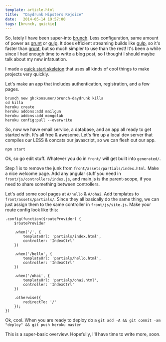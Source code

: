 ```yaml
---
template: article.html
title:  "Daydrunk Hipsters Rejoice"
date:   2014-05-14 19:57:00
tags: [brunch, quickie]
---
```


So, lately I have been super-into [brunch](http://brunch.io). Less configuration, same amount of power as [grunt](http://gruntjs.com/) or [gulp](http://gulpjs.com/). It does efficient streaming builds like [gulp](http://gulpjs.com/), so it's faster than [grunt](http://gruntjs.com/), but so much simpler to use than the rest! It's been a while since I had enough time to write a blog post, so I thought I should maybe talk about my new infatuation.

I made a [quick start skeleton](https://github.com/konsumer/brunch-daydrunk) that uses all kinds of cool things to make projects very quickly.

Let's make an app that includes authentication, registration, and a few pages.

```
brunch new gh:konsumer/brunch-daydrunk killa
cd killa
heroku create
heroku addons:add mailgun
heroku addons:add mongolab
heroku config:pull --overwrite
```

So, now we have email service, a database, and an app all ready to get started with. It's all free & awesome. Let's fire up a local dev server that compiles our LESS & concats our javascript, so we can flesh out our app.

```
npm start
```

Ok, so go edit stuff. Whatever you do in `front/` will get built into `generated/`.

Step 1 is to remove the junk from `front/assets/partials/index.html`.  Make a nice welcome page. Add any angular stuff you need in `front/js/controllers/index.js`, and main.js is the parent-scope, if you need to share something between controllers.

Let's add some cool pages at `#/hello` & `#/ohai`. Add templates to `front/assets/partials/`. Since they all basically do the same thing, we can just assign them to the same controller in `front/js/site.js`. Make your route config look like this:

```
.config(function($routeProvider) {
    $routeProvider

    .when('/', {
        templateUrl: 'partials/index.html',
        controller: 'IndexCtrl'
    })

    .when('/hello', {
        templateUrl: 'partials/hello.html',
        controller: 'IndexCtrl'
    })

    .when('/ohai', {
        templateUrl: 'partials/ohai.html',
        controller: 'IndexCtrl'
    })

    .otherwise({
        redirectTo: '/'
    });
})
```

Ok, cool. When you are ready to deploy do a `git add -A && git commit -am "deploy" && git push heroku master`

This is a super-basic overview. Hopefully, I'll have time to write more, soon.